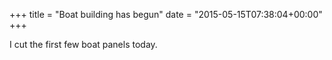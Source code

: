 +++
title = "Boat building has begun"
date = "2015-05-15T07:38:04+00:00"
+++

I cut the first few boat panels today.
			